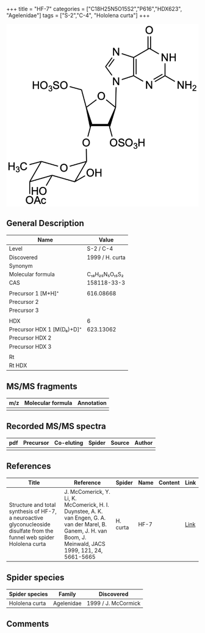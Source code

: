 +++
title = "HF-7"
categories = ["C18H25N5O15S2","P616","HDX623",
"Agelenidae"]
tags = ["S-2","C-4",
"Hololena curta"]
+++

![](/img/HF-7.png)

## General Description

| Name                      | Value           |
|---------------------------|-----------------|
| Level                     | S-2 / C-4             |
| Discovered                | 1999 / H. curta |
| Synonym                   |                 |
| Molecular formula         | C₁₈H₂₅N₅O₁₅S₂   |
| CAS                       | 158118-33-3     |
|                           |                 |
| Precursor 1 [M+H]⁺        | 616.08668       |
| Precursor 2               |                 |
| Precursor 3               |                 |
|                           |                 |
| HDX                       | 6               |
| Precursor HDX 1 [M(D₆)+D]⁺ | 623.13062       |
| Precursor HDX 2           |                 |
| Precursor HDX 3           |                 |
|                           |                 |
| Rt                        |                 |
| Rt HDX                    |                 |

## MS/MS fragments

| m/z | Molecular formula | Annotation |
|-----|-------------------|------------|
|     |                   |            |

## Recorded MS/MS spectra

| pdf | Precursor | Co-eluting | Spider | Source | Author |
|-----|-----------|------------|--------|--------|--------|
|     |           |            |        |        |        |

## References

| Title                                                                                                                    | Reference                                                                                                                                                       | Spider   | Name | Content | Link                                           |
|--------------------------------------------------------------------------------------------------------------------------|-----------------------------------------------------------------------------------------------------------------------------------------------------------------|----------|------|---------|------------------------------------------------|
| Structure and total synthesis of HF-7, a neuroactive glyconucleoside disulfate from the funnel web spider Hololena curta | J. McComerick, Y. Li, K. McComerick, H. I. Duynstee, A. K. van Engen, G. A. van der Marel, B. Ganem, J. H. van Boom, J. Meinwald, JACS 1999, 121, 24, 5661-5665 | H. curta | HF-7 |         | [Link](https://pubs.acs.org/doi/abs/10.1021/ja990274q) |

## Spider species

| Spider species | Family     | Discovered          |
|----------------|------------|---------------------|
| Hololena curta | Agelenidae | 1999 / J. McCormick |

## Comments